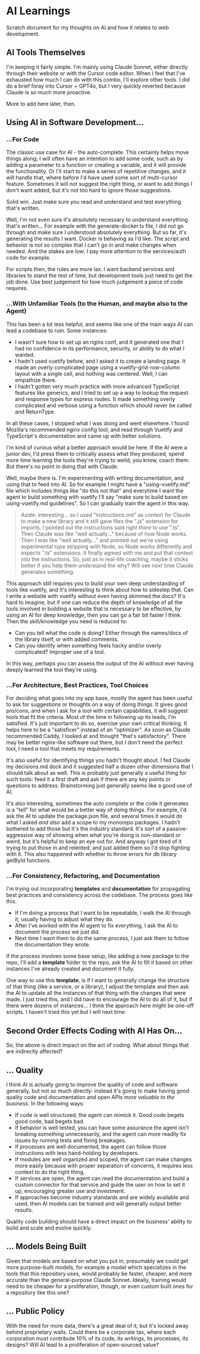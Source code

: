 # AI Learnings

Scratch document for my thoughts on AI and how it relates to web development.

## AI Tools Themselves

I'm keeping it fairly simple. I'm mainly using Claude Sonnet, either directly through their website or with the Cursor code editor. When I feel that I've exhausted how much I can do with this combo, I'll explore other tools. I did do a brief foray into Cursor + GPT4o, but I very quickly reverted because Claude is so much more proactive.

More to add here later, then.

## Using AI in Software Development...

### ...For Code

The classic use case for AI - the auto-complete. This certainly helps move things along; I will often have an intention to add some code, such as by adding a parameter to a function or creating a variable, and it will provide the functionality. Or I'll start to make a series of repetitive changes, and it will handle that, where before I'd have used some sort of multi-cursor feature. Sometimes it will not suggest the right thing, or want to add things I don't want added, but it's not too hard to ignore those suggestions.

Solid win. Just make sure you read and understand and test everything that's written.

Well, I'm not even sure it's absolutely necessary to understand everything that's written... For example with the generate-docker.ts file, I did not go through and make sure I understood absolutely everything. But so far, it's generating the results I want. Docker is behaving as I'd like. The script and behavior is not so complex that I can't go in and make changes when needed. And the stakes are low; I pay more attention to the services/auth code for example.

For scripts then, the rules are more lax. I want backend services and libraries to stand the test of time, but development tools just need to get the job done. Use best judgement for how much judgement a piece of code requires.

### ...With Unfamiliar Tools (to the Human, and maybe also to the Agent)

This has been a bit less helpful, and seems like one of the main ways AI can lead a codebase to ruin. Some instances:

- I wasn't sure how to set up an nginx conf, and it generated one that I had no confidence in its performance, security, or ability to do what I wanted.
- I hadn't used vuetify before, and I asked it to create a landing page. It made an overly complicated page using a vuetify-grid-row-column layout with a single cell, and nothing was centered. Well, I can empathize there.
- I hadn't gotten very much practice with more advanced TypeScript features like generics, and I tried to set up a way to lookup the request and response types for express routes. It made something overly complicated and verbose using a function which should never be called and ReturnType.

In all these cases, I stopped what I was doing and went elsewhere. I found Mozilla's recommended nginx config tool, and read through Vuetify and TypeScript's documentation and came up with better solutions.

I'm kind of curious what a better approach would be here. If the AI were a junior dev, I'd press them to critically assess what they produced, spend more time learning the tools they're trying to weild, you know, coach them. But there's no point in doing that with Claude.

Well, maybe there is. I'm experimenting with writing documentation, and using that to feed into AI. So for example I might have a "using-vuetify.md" file which includes things like "do this not that" and everytime I want the agent to build something with vuetify I'll say "make sure to build based on using-vuetify.md guidelines". So I can gradually train the agent in this way.

> Aside: interesting... so I used "instructions.md" as context for Claude to make a new library and it still gave files the ".js" extension for imports. I pointed out the instructions said _right there_ to use ".ts". Then Claude was like "well actually..." because of how Node works. Then I was like "well actually..." and pointed out we're using experimental type stripping with Node, so Node works differently and expects ".ts" extensions. It finally agreed with me and put that context into the instructions. So, just as in real-life coaching, maybe it sticks better if you help them understand the why? Will see next time Claude generates something.

This approach still requires you to build your own deep understanding of tools like vuetify, and it's interesting to think about how to sidestep that. Can I write a website with vuetify without even having skimmed the docs? It's hard to imagine, but if one can reduce the depth of knowledge of all the tools involved in building a website that is necessary to be effective, by using an AI for deep knowledge, then you can go a fair bit faster I think. Then the skill/knowledge you need is reduced to:

- Can you tell what the code is doing? Either through the names/docs of the library itself, or with added comments.
- Can you identify when something feels hacky and/or overly complicated? Improper use of a tool.

In this way, perhaps you can assess the output of the AI without ever having deeply learned the tool they're using.

### ...For Architecture, Best Practices, Tool Choices

For deciding what goes into my app base, mostly the agent has been useful to ask for suggestions or thoughts on a way of doing things. It gives good pro/cons, and when I ask for a tool with certain capabilities, it will suggest tools that fit the criteria. Most of the time in following up its leads, I'm satisfied. It's just important to do so, exercise your own critical thinking. It helps here to be a "satisficer" instead of an "optimizer". As soon as Claude recommended Caddy, I looked at and thought "that's satisfactory". There may be better nginx-like software out there, but I don't need _the_ perfect tool, I need _a_ tool that meets my requirements.

It's also useful for identifying things you hadn't thought about. I fed Claude my decisions.md dock and it suggested half a dozen other dimensions that I should talk about as well. This is probably just generally a useful thing for such tools: feed it a first draft and ask if there are any key points or questions to address. Brainstorming just generally seems like a good use of AI.

It's also interesting, sometimes the auto complete or the code it generates is a "tell" for what would be a better way of doing things. For example, I'd ask the AI to update the package.json file, and several times it would do what I asked _and also_ add a scope to my monorepo packages. I hadn't bothered to add those but it's the industry standard. It's sort of a passive-aggressive way of showing when what you're doing is non-standard or weird, but it's helpful to keep an eye out for. And anyway I got tired of it trying to put those in and relented, and just added them so I'd stop fighting with it. This also happened with whether to throw errors for db library getById functions.

### ...For Consistency, Refactoring, and Documentation

I'm trying out incorporating **templates** and **documentation** for propagating best practices and consistency across the codebase. The process goes like this:

- If I'm doing a process that I want to be repeatable, I walk the AI through it, usually having to adjust what they do.
- After I've worked with the AI agent to fix everything, I ask the AI to document the process we just did.
- Next time I want them to do the same process, I just ask them to follow the documentation they wrote.

If the process involves some base setup, like adding a new package to the repo, I'll add a **template** folder to the repo, ask the AI to fill it based on other instances I've already created and document it fully.

One way to use this **template**, is if I want to generally change the structure of that thing (like a service, or a library), I adjust the template and then ask the AI to update all the instances of that thing with the changes that were made. I just tried this, and I did have to encourage the AI to do all of it, but if there were dozens of instances... I think the approach here might be one-off scripts. I haven't tried this yet but I will next time.

## Second Order Effects Coding with AI Has On...

So, the above is direct impact on the act of coding. What about things that are indirectly affected?

## ... Quality

I think AI is actually going to improve the quality of code and software generally, but not so much directly: instead it's going to make having good quality code and documentation and open APIs _more valuable to the business_. In the following ways:

- If code is well structured, the agent can mimick it. Good code begets good code, bad begets bad.
- If behavior is well tested, you can have some assurance the agent isn't breaking something unnecessarily, and the agent can more readily fix issues by running tests and fixing breakages.
- If processes are well documented, the agent can follow those instructions with less hand-holding by developers.
- If modules are well organized and scoped, the agent can make changes more easily because with proper separation of concerns, it requires less context to do the right thing.
- If services are open, the agent can read the documentation and build a custom connector for that service and guide the user on how to set it up, encouraging greater use and investment.
- If approaches become industry standards and are widely available and used, then AI models can be trained and will generally output better results.

Quality code building should have a direct impact on the business' ability to build and scale and evolve quickly.

## ... Models Being Built

Given that models are based on what you put in, presumably we could get more purpose-built models, for example a model which specializes in the tools that this repository uses, would probably be faster, cheaper, and more accurate than the general-purpose Claude Sonnet. Ideally, training would need to be cheaper for a proliferation, though, or even custom built ones for a repository like this one?

## ... Public Policy

With the need for more data, there's a great deal of it, but it's locked away behind proprietary walls. Could there be a corporate tax, where each corporation must contribute 10% of its code, its writings, its processes, its designs? Will AI lead to a proliferation of open-sourced value?
